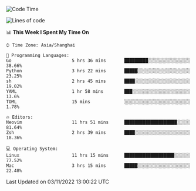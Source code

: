<!--START_SECTION:waka-->
![Code Time](http://img.shields.io/badge/Code%20Time-960%20hrs%202%20mins-blue)

![Lines of code](https://img.shields.io/badge/From%20Hello%20World%20I%27ve%20Written-24%20Thousand%20lines%20of%20code-blue)

📊 **This Week I Spent My Time On** 

```text
⌚︎ Time Zone: Asia/Shanghai

💬 Programming Languages: 
Go                       5 hrs 36 mins       █████████░░░░░░░░░░░░░░░░   38.66% 
Python                   3 hrs 22 mins       █████░░░░░░░░░░░░░░░░░░░░   23.25% 
sh                       2 hrs 45 mins       ████░░░░░░░░░░░░░░░░░░░░░   19.02% 
YAML                     1 hr 58 mins        ███░░░░░░░░░░░░░░░░░░░░░░   13.6% 
TOML                     15 mins             ░░░░░░░░░░░░░░░░░░░░░░░░░   1.78%

🔥 Editors: 
Neovim                   11 hrs 51 mins      ████████████████████░░░░░   81.64% 
Zsh                      2 hrs 39 mins       ████░░░░░░░░░░░░░░░░░░░░░   18.36%

💻 Operating System: 
Linux                    11 hrs 15 mins      ███████████████████░░░░░░   77.52% 
Mac                      3 hrs 15 mins       █████░░░░░░░░░░░░░░░░░░░░   22.48%

```


 Last Updated on 03/11/2022 13:00:22 UTC
<!--END_SECTION:waka-->
